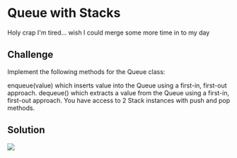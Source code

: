 # Queue with Stacks

Holy crap I'm tired... wish I could merge some more time in to my day

## Challenge
Implement the following methods for the Queue class:

enqueue(value) which inserts value into the Queue using a first-in, first-out approach.
dequeue() which extracts a value from the Queue using a first-in, first-out approach.
You have access to 2 Stack instances with push and pop methods.

## Solution

![](../../assets/11-queue-with-stacks.jpg)
